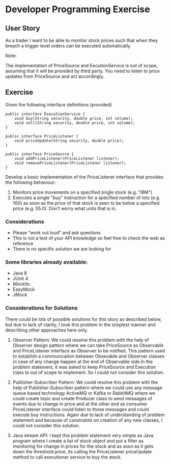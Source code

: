 # Developer Programming Exercise

## User Story

As a trader I want to be able to monitor stock prices such that when they breach a trigger level orders can be executed automatically.

Note:

The implementation of PriceSource and EecutionService is out of scope, assuming that it will be provided by third party.
You need to listen to price updates from PriceSource and act accordingly.

## Exercise

Given the following interface definitions (provided)

```
public interface ExecutionService {
    void buy(String security, double price, int volume);
    void sell(String security, double price, int volume);
}
```

```
public interface PriceListener {
    void priceUpdate(String security, double price);
}
```

```
public interface PriceSource {
    void addPriceListener(PriceListener listener);
    void removePriceListener(PriceListener listener);
}
```

Develop a basic implementation of the PriceListener interface that provides the following behaviour:

1. Monitors price movements on a specified single stock (e.g. "IBM")
1. Executes a single "buy" instruction for a specified number of lots (e.g. 100) as soon as the price of that stock is seen to be below
a specified price (e.g. 55.0). Don’t worry what units that is in.

### Considerations

* Please "work out loud" and ask questions
* This is not a test of your API knowledge so feel free to check the web as reference
* There is no specific solution we are looking for

### Some libraries already available:

* Java 8
* JUnit 4
* Mockito
* EasyMock
* JMock

### Considerations for Solutions

There could be lots of possible solutions for this story as described below, but due to lack of clarity, I took this problem in the simplest manner and describing other approaches here only.

1. Observer Pattern: We could resolve this problem with the help of Observer design pattern where we can take PriceSource as Observable and PriceListener interface as Observer to be notified. This pattern used to establish a communication between Obsevable and Observer classes in case of any change happen at the end of Observable side.In the problem statement, it was asked to keep PriceSource and Execution class to out of scope to implement. So I could not consider this solution.

2. Publisher-Subscriber Pattern: We could resolve this problem with the help of Publisher-Subscriber pattern where we could use any message queue based technology ActiveMQ or Kafka or RabbitMQ where we could create topic and create Producer class to send messages of events due to change in price and at the other end as consumer PriceListener interface could listen to those messages and could execute buy instructions. Again due to lack of understanding of problem statement and because of constraints on creation of any new classes, I could not consider this solution.

3. Java stream API: I kept this problem statement very simple as Java program where I create a list of stock object and put a filter as monitoring for change in prices for the stock and as soon as it gets down the threshold price, its calling the PriceListener priceUpdate method to call executioner service to buy the stock.


